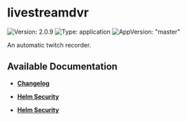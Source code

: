 # livestreamdvr

![Version: 2.0.9](https://img.shields.io/badge/Version-2.0.9-informational?style=flat-square) ![Type: application](https://img.shields.io/badge/Type-application-informational?style=flat-square) ![AppVersion: "master"](https://img.shields.io/badge/AppVersion-"master"-informational?style=flat-square)

An automatic twitch recorder.

## Available Documentation

- [**Changelog**](CHANGELOG)

- [**Helm Security**](container-security)

- [**Helm Security**](helm-security)

